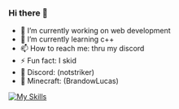 ### Hi there 👋

- 🔭 I’m currently working on web development
- 🌱 I’m currently learning c++
- 📫 How to reach me: thru my discord
- ⚡ Fun fact: I skid
- 💬 Discord: (notstriker)
- 🧱 Minecraft: (BrandowLucas)

[![My Skills](https://skillicons.dev/icons?i=js,html,css,nodejs,bootstrap,vue,react,wordpress,cpp,cmake,bash,linux)](https://skillicons.dev)
